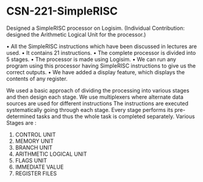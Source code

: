 # CSN-221-SimpleRISC
Designed a SimpleRISC processor on Logisim. (Individual Contribution: designed the Arithmetic Logical Unit for the processor.)

• All the SimpleRISC instructions which have been discussed in lectures are used.
• It contains 21 instructions.
• The complete processor is divided into 5 stages.
• The processor is made using Logisim.
• We can run any program using this processor having SimpleRISC instructions to give us the correct outputs.
• We have added a display feature, which displays the contents of any register.

  We used a basic approach of dividing the processing into various stages and then design each stage. We use multiplexers where alternate data sources are used for different instructions
The instructions are executed systematically going through each stage. Every stage performs its pre-determined tasks and thus the whole task is completed separately.
Various Stages are : 
1. CONTROL UNIT
2. MEMORY UNIT
3. BRANCH UNIT
4. ARITHMETIC LOGICAL UNIT
5. FLAGS UNIT
6. IMMEDIATE VALUE
7. REGISTER FILES
